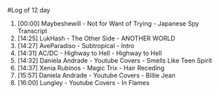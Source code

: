 #Log of 12 day

1. [00:00] Maybeshewill - Not for Want of Trying - Japanese Spy Transcript
1. [14:25] LukHash - The Other Side - ANOTHER WORLD
1. [14:27] AveParadiso - Subtropical - Intro
1. [14:31] AC/DC - Highway to Hell - Highway to Hell
1. [14:32] Daniela Andrade - Youtube Covers - Smells Like Teen Spirit
1. [14:37] Xenia Rubinos - Magic Trix - Hair Receding
1. [15:57] Daniela Andrade - Youtube Covers - Billie Jean
1. [16:00] Lungley - Youtube Covers - In Flames
